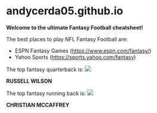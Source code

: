 # andycerda05.github.io
**Welcome to the ultimate Fantasy Football cheatsheet!**

The best places to play NFL Fantasy Football are:
- ESPN Fantasy Games (https://www.espn.com/fantasy/)
- Yahoo Sports (https://sports.yahoo.com/fantasy)

The top fantasy quarterback is:
![](https://www.tampabay.com/resizer/3FYZrojLMdtbRPZOCtJ6QAyR7o8=/1800x1012/smart/arc-anglerfish-arc2-prod-tbt.s3.amazonaws.com/public/AHCSWJIXPBFN3OHAIFIXBB2HIY.jpg)

**RUSSELL WILSON**

The top fantasy running back is: 
![](https://usatpackerswire.files.wordpress.com/2019/11/usatsi_13615421.jpg?w=779&h=467&crop=1&zoom=2)

**CHRISTIAN MCCAFFREY** 
